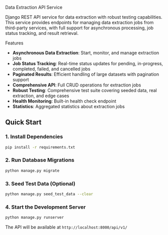 Data Extraction API Service

Django REST API service for data extraction with robust testing capabilities. This service provides endpoints for managing data extraction jobs from third-party services, with full support for asynchronous processing, job status tracking, and result retrieval.

Features

- **Asynchronous Data Extraction**: Start, monitor, and manage extraction jobs
- **Job Status Tracking**: Real-time status updates for pending, in-progress, completed, failed, and cancelled jobs
- **Paginated Results**: Efficient handling of large datasets with pagination support
- **Comprehensive API**: Full CRUD operations for extraction jobs
- **Robust Testing**: Comprehensive test suite covering seeded data, real extraction, and edge cases
- **Health Monitoring**: Built-in health check endpoint
- **Statistics**: Aggregated statistics about extraction jobs

## Quick Start

### 1. Install Dependencies

```bash
pip install -r requirements.txt
```

### 2. Run Database Migrations

```bash
python manage.py migrate
```

### 3. Seed Test Data (Optional)

```bash
python manage.py seed_test_data --clear
```

### 4. Start the Development Server

```bash
python manage.py runserver
```

The API will be available at `http://localhost:8000/api/v1/`